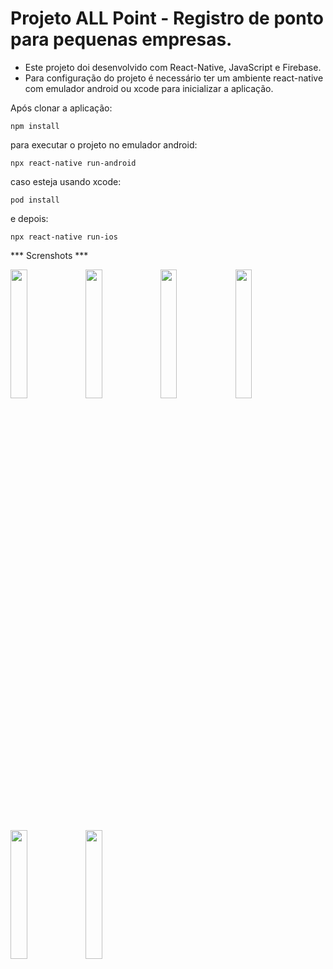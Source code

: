 # Projeto ALL Point - Registro de ponto para pequenas empresas.

- Este projeto doi desenvolvido com React-Native, JavaScript e Firebase.
- Para configuração do projeto é necessário ter um ambiente react-native com emulador android ou xcode para inicializar a aplicação.

Após clonar a aplicação:
```
npm install
```

para executar o projeto no emulador android:
```
npx react-native run-android
```
caso esteja usando xcode:
```
pod install
```
e depois: 
```
npx react-native run-ios
```
*** Screnshots ***

<img src="https://cloud.githubusercontent.com/assets/4307137/10105283/251b6868-63ae-11e5-9918-b789d9d682ec.png" width="23%"></img>
<img src="https://cloud.githubusercontent.com/assets/4307137/10105290/2a183f3a-63ae-11e5-9380-50d9f6d8afd6.png" width="23%"></img>
<img src="https://cloud.githubusercontent.com/assets/4307137/10105284/26aa7ad4-63ae-11e5-88b7-bc523a095c9f.png" width="23%"></img>
<img src="https://cloud.githubusercontent.com/assets/4307137/10105288/28698fae-63ae-11e5-8ba7-a62360a8e8a7.png" width="23%"></img> 
<img src="https://cloud.githubusercontent.com/assets/4307137/10105283/251b6868-63ae-11e5-9918-b789d9d682ec.png" width="23%"></img> 
<img src="https://cloud.githubusercontent.com/assets/4307137/10105290/2a183f3a-63ae-11e5-9380-50d9f6d8afd6.png" width="23%"></img> 